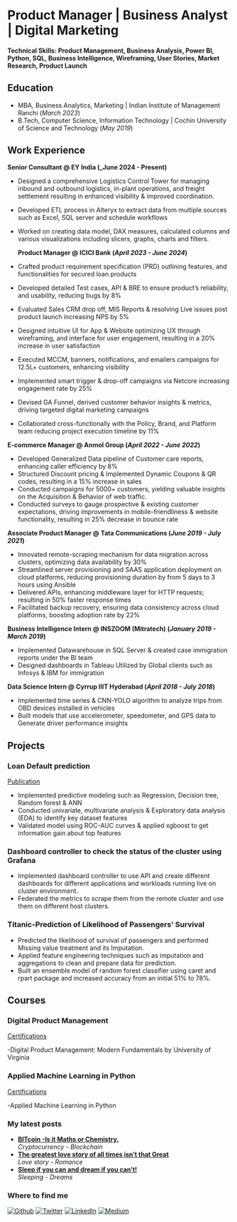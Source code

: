 # Product Manager | Business Analyst | Digital Marketing

#### Technical Skills: Product Management, Business Analysis, Power BI, Python, SQL, Business Intelligence, Wireframing, User Stories, Market Research, Product Launch 

## Education
- MBA, Business Analytics, Marketing                | Indian Institute of Management Ranchi (_March 2023_)								       		
- B.Tech, Computer Science, Information Technology	| Cochin University of Science and Technology (_May 2019_)	 			        		

## Work Experience
**Senior Consultant @ EY India (_June 2024 - Present)**
- Designed a comprehensive Logistics Control Tower for managing inbound and outbound logistics, in-plant operations, and freight settlement resulting in enhanced visibility & improved coordination.
- Developed ETL process in Alteryx to extract data from multiple sources such as Excel, SQL server and schedule workflows
- Worked on creating data model, DAX measures, calculated columns and various visualizations including slicers, graphs, charts and filters.

  **Product Manager @ ICICI Bank (_April 2023 - June 2024_)**
- Crafted product requirement specification (PRD) outlining features, and functionalities for secured loan products
- Developed detailed Test cases, API & BRE to ensure product’s reliability, and usability, reducing bugs by 8%
-	Evaluated Sales CRM drop off, MIS Reports & resolving Live issues post product launch increasing NPS by 5%
-	Designed intuitive UI for App & Website optimizing UX through wireframing, and interface for user engagement, resulting in a 20% increase in user satisfaction
-	Executed MCCM, banners, notifications, and emailers campaigns for 12.5L+ customers, enhancing visibility
-	Implemented smart trigger & drop-off campaigns via Netcore increasing engagement rate by 25%
-	Devised GA Funnel, derived customer behavior insights & metrics, driving targeted digital marketing campaigns
-	Collaborated cross-functionally with the Policy, Brand, and Platform team reducing project execution timeline by 11%

**E-commerce Manager @ Anmol Group (_April 2022 - June 2022_)**
- Developed Generalized Data pipeline of Customer care reports, enhancing caller efficiency by 8%
-	Structured Discount pricing & Implemented Dynamic Coupons & QR codes, resulting in a 15% increase in sales
-	Conducted campaigns for 5000+ customers, yielding valuable insights on the Acquisition & Behavior of web traffic.
-	Conducted surveys to gauge prospective & existing customer expectations, driving improvements in mobile-friendliness & website functionality, resulting in 25% decrease in bounce rate

**Associate Product Manager @ Tata Communications (_June 2019 - July 2021_)**
- Innovated remote-scraping mechanism for data migration across clusters, optimizing data availability by 30%
-	Streamlined server provisioning and SAAS application deployment on cloud platforms, reducing provisioning duration by from 5 days to 3 hours using Ansible 
-	Delivered APIs, enhancing middleware layer for HTTP requests; resulting in 50% faster response times 
-	Facilitated backup recovery, ensuring data consistency across cloud platforms, boosting adoption rate by 22%

**Business Intelligence Intern @ INSZOOM (Mitratech) (_January 2019 - March 2019_)**
- Implemented Datawarehouse in SQL Server & created case immigration reports under the BI team
- Designed dashboards in Tableau Utilized by Global clients such as Infosys & IBM for immigration

**Data Science Intern @ Cyrrup IIIT Hyderabad (_April 2018 - July 2018_)**
- Implemented time series & CNN-YOLO algorithm to analyze trips from OBD devices installed in vehicles
- Built models that use accelerometer, speedometer, and GPS data to Generate driver performance insights

## Projects
### Loan Default prediction
[Publication](https://github.com/kumarabie/Predictive-Analytics-Algorithms-/blob/main/Final_Project_Loan_Prediction.ipynb)

- Implemented predictive modeling such as Regression, Decision tree, Random forest & ANN
- Conducted univariate, multivariate analysis & Exploratory data analysis (EDA) to identify key dataset features
- Validated model using ROC-AUC curves & applied xgboost to get information gain about top features

### Dashboard controller to check the status of the cluster using Grafana
- Implemented dashboard controller to use API and create different dashboards for different applications and workloads running live on cluster environment. 
- Federated the metrics to scrape them from the remote cluster and use them on different host clusters.

### Titanic-Prediction of Likelihood of Passengers' Survival
- Predicted the likelihood of survival of passengers and performed Missing value treatment and its Imputation.
- Applied feature engineering techniques such as imputation and aggregations to clean and prepare data for prediction.
- Built an ensemble model of random forest classifier using caret and rpart package and increased accuracy from an initial 51% to 78%.

## Courses
### Digital Product Management 
[Certifications](https://www.coursera.org/account/accomplishments/verify/AJ5N7RW5LNQE)

-Digital Product Management: Modern Fundamentals by University of Virginia

### Applied Machine Learning in Python 
[Certifications](https://www.coursera.org/account/accomplishments/verify/4CFUS7BXNALZ)

-Applied Machine Learning in Python

<h3>My latest posts</h3>
<ul>
  <li><a href="https://medium.com/@kabhinav569/bitcoin-is-it-maths-or-chemistry-17889f110d06"><b> BITcoin -Is it Maths or Chemistry. </b></a><br/><i> Cryptocurrency - Blockchain </i></li>
  <li><a href="https://medium.com/@kabhinav569/the-greatest-love-story-of-all-times-isnt-that-great-c437a2b70087"><b> The greatest love story of all times isn’t that Great </b></a><br/><I> Love story - Romance</i></li>
    <li><a href="https://medium.com/@kabhinav569/sleep-if-you-can-and-dream-if-you-cant-686e828bc665"><b> Sleep if you can and dream if you can’t! </b></a><br/><i>Sleeping - Dreams </i></li>
</ul>

<h3>Where to find me</h3>
<p><a href="https://github.com/kumarabie" target="_blank"><img alt="Github" src="https://img.shields.io/badge/GitHub-%2312100E.svg?&style=for-the-badge&logo=Github&logoColor=white" /></a> <a href="https://twitter.com/kumarabby569" target="_blank"><img alt="Twitter" src="https://img.shields.io/badge/twitter-%231DA1F2.svg?&style=for-the-badge&logo=twitter&logoColor=white" /></a> <a href="https://www.linkedin.com/in/kumar-abhinav569/" target="_blank"><img alt="LinkedIn" src="https://img.shields.io/badge/linkedin-%230077B5.svg?&style=for-the-badge&logo=linkedin&logoColor=white" /></a> <a href="https://medium.com/@kabhinav569" target="_blank"><img alt="Medium" src="https://img.shields.io/badge/medium-%2312100E.svg?&style=for-the-badge&logo=medium&logoColor=white" /></a>
</p>
